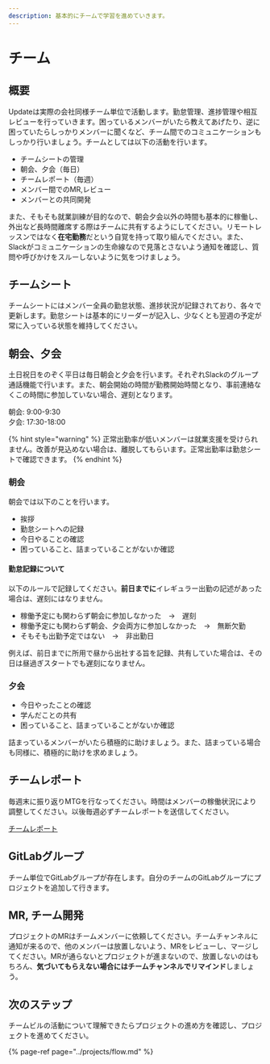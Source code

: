 ```yaml
---
description: 基本的にチームで学習を進めていきます。
---
```


# チーム

## 概要

Updateは実際の会社同様チーム単位で活動します。勤怠管理、進捗管理や相互レビューを行っていきます。困っているメンバーがいたら教えてあげたり、逆に困っていたらしっかりメンバーに聞くなど、チーム間でのコミュニケーションもしっかり行いましょう。チームとしては以下の活動を行います。

* チームシートの管理
* 朝会、夕会（毎日）
* チームレポート（毎週）
* メンバー間でのMR,レビュー
* メンバーとの共同開発

また、そもそも就業訓練が目的なので、朝会夕会以外の時間も基本的に稼働し、外出など長時間離席する際はチームに共有するようにしてください。リモートレッスンではなく**在宅勤務**だという自覚を持って取り組んでください。また、Slackがコミュニケーションの生命線なので見落とさないよう通知を確認し、質問や呼びかけをスルーしないように気をつけましょう。

## チームシート

チームシートにはメンバー全員の勤怠状態、進捗状況が記録されており、各々で更新します。勤怠シートは基本的にリーダーが記入し、少なくとも翌週の予定が常に入っている状態を維持してください。

## 朝会、夕会

土日祝日をのぞく平日は毎日朝会と夕会を行います。それぞれSlackのグループ通話機能で行います。また、朝会開始の時間が勤務開始時間となり、事前連絡なくこの時間に参加していない場合、遅刻となります。

朝会:  9:00-9:30  
夕会:  17:30-18:00

{% hint style="warning" %}
正常出勤率が低いメンバーは就業支援を受けられません。改善が見込めない場合は、離脱してもらいます。正常出勤率は勤怠シートで確認できます。
{% endhint %}

### 朝会

朝会では以下のことを行います。

* 挨拶
* 勤怠シートへの記録
* 今日やることの確認
* 困っていること、詰まっていることがないか確認

#### 勤怠記録について

以下のルールで記録してください。**前日までに**イレギュラー出勤の記述があった場合は、遅刻にはなりません。

* 稼働予定にも関わらず朝会に参加しなかった　→　遅刻
* 稼働予定にも関わらず朝会、夕会両方に参加しなかった　→　無断欠勤
* そもそも出勤予定ではない　→　非出勤日

例えば、前日までに所用で昼から出社する旨を記録、共有していた場合は、その日は昼過ぎスタートでも遅刻になりません。

### 夕会

* 今日やったことの確認
* 学んだことの共有
* 困っていること、詰まっていることがないか確認

詰まっているメンバーがいたら積極的に助けましょう。また、詰まっている場合も同様に、積極的に助けを求めましょう。

## チームレポート

毎週末に振り返りMTGを行なってください。時間はメンバーの稼働状況により調整してください。以後毎週必ずチームレポートを送信してください。

[チームレポート](https://goo.gl/forms/zSiwARgexmm7mb462)

## GitLabグループ

チーム単位でGitLabグループが存在します。自分のチームのGitLabグループにプロジェクトを追加して行きます。

## MR, チーム開発

プロジェクトのMRはチームメンバーに依頼してください。チームチャンネルに通知が来るので、他のメンバーは放置しないよう、MRをレビューし、マージしてください。MRが通らないとプロジェクトが進まないので、放置しないのはもちろん、**気づいてもらえない場合にはチームチャンネルでリマインド**しましょう。

## 次のステップ

チームビルの活動について理解できたらプロジェクトの進め方を確認し、プロジェクトを進めてください。

{% page-ref page="../projects/flow.md" %}

